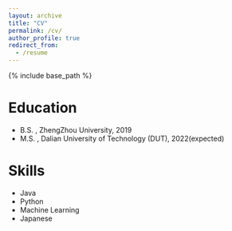 ```yaml
---
layout: archive
title: "CV"
permalink: /cv/
author_profile: true
redirect_from:
  - /resume
---
```


{% include base_path %}

Education
======
* B.S. , ZhengZhou University, 2019
* M.S. , Dalian University of Technology (DUT), 2022(expected)
  
Skills
======
* Java
* Python
* Machine Learning
* Japanese
